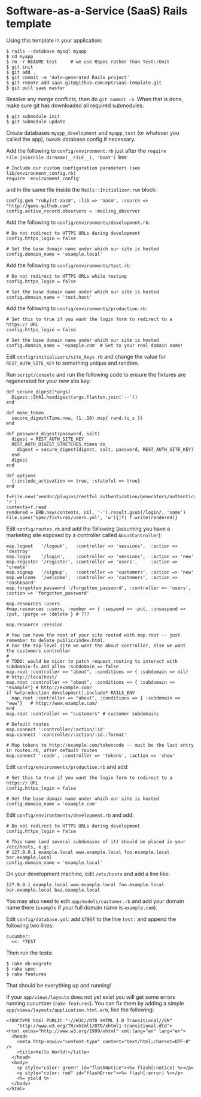 Software-as-a-Service (SaaS) Rails template
===========================================

Using this template in your application:

    $ rails --database mysql myapp
    $ cd myapp
    $ rm -r README test     # we use RSpec rather than Test::Unit
    $ git init
    $ git add .
    $ git commit -m 'Auto-generated Rails project'
    $ git remote add saas git@github.com:ept/saas-template.git
    $ git pull saas master

Resolve any merge conflicts, then do `git commit -a`. When that is done, make sure git
has downloaded all required submodules:

    $ git submodule init
    $ git submodule update

Create databases `myapp_development` and `myapp_test` (or whatever you called the app),
tweak database config if necessary.

Add the following to `config/environment.rb` just after the `require File.join(File.dirname(__FILE__), 'boot')` line:

    # Include our custom configuration parameters (see lib/environment_config.rb)
    require 'environment_config'

and in the same file inside the `Rails::Initializer.run` block:

    config.gem "rubyist-aasm", :lib => 'aasm', :source => "http://gems.github.com"
    config.active_record.observers = :mailing_observer

Add the following to `config/environments/development.rb`:

    # Do not redirect to HTTPS URLs during development
    config.https_login = false

    # Set the base domain name under which our site is hosted
    config.domain_name = 'example.local'

Add the following to `config/environments/test.rb`:

    # Do not redirect to HTTPS URLs while testing
    config.https_login = false

    # Set the base domain name under which our site is hosted
    config.domain_name = 'test.host'

Add the following to `config/environments/production.rb`:

    # Set this to true if you want the login form to redirect to a https:// URL
    config.https_login = false

    # Set the base domain name under which our site is hosted
    config.domain_name = 'example.com' # Set to your real domain name!

Edit `config/initializers/site_keys.rb` and change the value for `REST_AUTH_SITE_KEY`
to something unique and random.

Run `script/console` and run the following code to ensure the fixtures are regenerated
for your new site key:

    def secure_digest(*args)
      Digest::SHA1.hexdigest(args.flatten.join('--'))
    end

    def make_token
      secure_digest(Time.now, (1..10).map{ rand.to_s })
    end

    def password_digest(password, salt)
      digest = REST_AUTH_SITE_KEY
      REST_AUTH_DIGEST_STRETCHES.times do
        digest = secure_digest(digest, salt, password, REST_AUTH_SITE_KEY)
      end
      digest
    end

    def options
      {:include_activation => true, :stateful => true}
    end

    f=File.new('vendor/plugins/restful_authentication/generators/authenticated/templates/spec/fixtures/users.yml', 'r')
    contents=f.read
    rendered = ERB.new(contents, nil, '-').result.gsub(/login/, 'name')
    File.open('spec/fixtures/users.yml', 'w'){|f| f.write(rendered)}


Edit `config/routes.rb` and add the following (assuming you have a marketing site exposed
by a controller called `AboutController`):

    map.logout   '/logout',   :controller => 'sessions',  :action => 'destroy'
    map.login    '/login',    :controller => 'sessions',  :action => 'new'
    map.register '/register', :controller => 'users',     :action => 'create'
    map.signup   '/signup',   :controller => 'customers', :action => 'new'
    map.welcome  '/welcome',  :controller => 'customers', :action => 'dashboard'
    map.forgotten_password '/forgotten_password', :controller => 'users', :action => 'forgotten_password'

    map.resources :users
    #map.resources :users, :member => { :suspend => :put, :unsuspend => :put, :purge => :delete } # ???

    map.resource :session

    # You can have the root of your site routed with map.root -- just remember to delete public/index.html.
    # For the top-level site we want the about controller, else we want the customers controller
    #
    # TODO: would be nicer to patch request_routing to interact with subdomain-fu and allow :subdomain => false
    map.root :controller => "about", :conditions => { :subdomain => nil}       # http://localhost/
    map.root :controller => "about", :conditions => { :subdomain => "example"} # http://example.com/
    if %w(production development).include? RAILS_ENV
      map.root :controller => "about", :conditions => { :subdomain => "www"}   # http://www.example.com/
    end
    map.root :controller => "customers" # customer subdomains

    # Default routes
    map.connect ':controller/:action/:id'
    map.connect ':controller/:action/:id.:format'

    # Map tokens to http://example.com/tokencode -- must be the last entry in routes.rb, after default routes
    map.connect ':code', :controller => 'tokens', :action => 'show'


Edit `config/environments/production.rb` and add:

    # Set this to true if you want the login form to redirect to a https:// URL
    config.https_login = false

    # Set the base domain name under which our site is hosted
    config.domain_name = 'example.com'


Edit `config/environtments/development.rb` and add:

    # Do not redirect to HTTPS URLs during development
    config.https_login = false

    # This name (and several subdomains of it) should be placed in your /etc/hosts, e.g:
    # 127.0.0.1 example.local www.example.local foo.example.local bar.example.local
    config.domain_name = 'example.local'


On your development machine, edit `/etc/hosts` and add a line like:

    127.0.0.1 example.local www.example.local foo.example.local bar.example.local baz.example.local


You may also need to edit `app/models/customer.rb` and add your domain name there
(`example` if your full domain name is `example.com`).


Edit `config/database.yml`: add `&TEST` to the line `test:` and append the following two lines:

    cucumber:
      <<: *TEST


Then run the tests:

    $ rake db:migrate
    $ rake spec
    $ rake features

That should be everything up and running!

If your `app/views/layouts` does not yet exist you will get some errors running cucumber
(`rake features`). You can fix them by adding a simple `app/views/layouts/application.html.erb`,
like the following:

    <!DOCTYPE html PUBLIC "-//W3C//DTD XHTML 1.0 Transitional//EN"
        "http://www.w3.org/TR/xhtml1/DTD/xhtml1-transitional.dtd">
    <html xmlns="http://www.w3.org/1999/xhtml" xml:lang="en" lang="en">
      <head>
        <meta http-equiv="content-type" content="text/html;charset=UTF-8" />
        <title>Hello World!</title>
      </head>
      <body>
        <p style="color: green" id="flashNotice"><%= flash[:notice] %></p>
        <p style="color: red" id="flashError"><%= flash[:error] %></p>
        <%= yield %>
      </body>
    </html>
